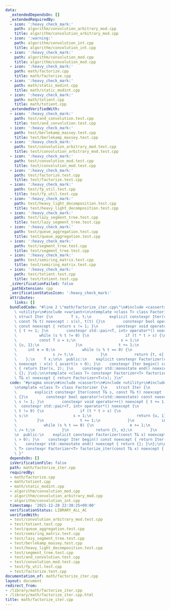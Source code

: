 ```yaml
---
data:
  _extendedDependsOn: []
  _extendedRequiredBy:
  - icon: ':heavy_check_mark:'
    path: algorithm/convolution_arbitrary_mod.cpp
    title: algorithm/convolution_arbitrary_mod.cpp
  - icon: ':warning:'
    path: algorithm/convolution_int.cpp
    title: algorithm/convolution_int.cpp
  - icon: ':heavy_check_mark:'
    path: algorithm/convolution_mod.cpp
    title: algorithm/convolution_mod.cpp
  - icon: ':heavy_check_mark:'
    path: math/factorize.cpp
    title: math/factorize.cpp
  - icon: ':heavy_check_mark:'
    path: math/static_modint.cpp
    title: math/static_modint.cpp
  - icon: ':heavy_check_mark:'
    path: math/totient.cpp
    title: math/totient.cpp
  _extendedVerifiedWith:
  - icon: ':heavy_check_mark:'
    path: test/and_convolution.test.cpp
    title: test/and_convolution.test.cpp
  - icon: ':heavy_check_mark:'
    path: test/berlekamp_massey.test.cpp
    title: test/berlekamp_massey.test.cpp
  - icon: ':heavy_check_mark:'
    path: test/convolution_arbitrary_mod.test.cpp
    title: test/convolution_arbitrary_mod.test.cpp
  - icon: ':heavy_check_mark:'
    path: test/convolution_mod.test.cpp
    title: test/convolution_mod.test.cpp
  - icon: ':heavy_check_mark:'
    path: test/factorize.test.cpp
    title: test/factorize.test.cpp
  - icon: ':heavy_check_mark:'
    path: test/fp_util.test.cpp
    title: test/fp_util.test.cpp
  - icon: ':heavy_check_mark:'
    path: test/heavy_light_decomposition.test.cpp
    title: test/heavy_light_decomposition.test.cpp
  - icon: ':heavy_check_mark:'
    path: test/lazy_segment_tree.test.cpp
    title: test/lazy_segment_tree.test.cpp
  - icon: ':heavy_check_mark:'
    path: test/queue_aggregation.test.cpp
    title: test/queue_aggregation.test.cpp
  - icon: ':heavy_check_mark:'
    path: test/segment_tree.test.cpp
    title: test/segment_tree.test.cpp
  - icon: ':heavy_check_mark:'
    path: test/semiring_matrix.test.cpp
    title: test/semiring_matrix.test.cpp
  - icon: ':heavy_check_mark:'
    path: test/totient.test.cpp
    title: test/totient.test.cpp
  _isVerificationFailed: false
  _pathExtension: cpp
  _verificationStatusIcon: ':heavy_check_mark:'
  attributes:
    links: []
  bundledCode: "#line 2 \"math/factorize_iter.cpp\"\n#include <cassert>\n#include\
    \ <utility>\n#include <variant>\n\ntemplate <class T> class Factorizer {\n   \
    \ struct Iter {\n        T s, t;\n        explicit constexpr Iter(const T& s,\
    \ const T& t) noexcept : s(s), t(t) {}\n        constexpr bool operator!=(std::monostate)\
    \ const noexcept { return s != 1; }\n        constexpr void operator++() noexcept\
    \ { t += 1; }\n        constexpr std::pair<T, int> operator*() noexcept {\n  \
    \          while (s % t != 0) {\n                if (t * t > s) {\n          \
    \          const T u = s;\n                    s = 1;\n                    return\
    \ {u, 1};\n                }\n                t += 1;\n            }\n       \
    \     int e = 0;\n            while (s % t == 0) {\n                e += 1;\n\
    \                s /= t;\n            }\n            return {t, e};\n        }\n\
    \    };\n    T x;\n\n  public:\n    explicit constexpr Factorizer(const T& x)\
    \ noexcept : x(x) { assert(x > 0); }\n    constexpr Iter begin() const noexcept\
    \ { return Iter(x, 2); }\n    constexpr std::monostate end() noexcept { return\
    \ {}; }\n};\n\ntemplate <class T> constexpr Factorizer<T> factorize_iter(const\
    \ T& x) noexcept { return Factorizer<T>(x); }\n"
  code: "#pragma once\n#include <cassert>\n#include <utility>\n#include <variant>\n\
    \ntemplate <class T> class Factorizer {\n    struct Iter {\n        T s, t;\n\
    \        explicit constexpr Iter(const T& s, const T& t) noexcept : s(s), t(t)\
    \ {}\n        constexpr bool operator!=(std::monostate) const noexcept { return\
    \ s != 1; }\n        constexpr void operator++() noexcept { t += 1; }\n      \
    \  constexpr std::pair<T, int> operator*() noexcept {\n            while (s %\
    \ t != 0) {\n                if (t * t > s) {\n                    const T u =\
    \ s;\n                    s = 1;\n                    return {u, 1};\n       \
    \         }\n                t += 1;\n            }\n            int e = 0;\n\
    \            while (s % t == 0) {\n                e += 1;\n                s\
    \ /= t;\n            }\n            return {t, e};\n        }\n    };\n    T x;\n\
    \n  public:\n    explicit constexpr Factorizer(const T& x) noexcept : x(x) { assert(x\
    \ > 0); }\n    constexpr Iter begin() const noexcept { return Iter(x, 2); }\n\
    \    constexpr std::monostate end() noexcept { return {}; }\n};\n\ntemplate <class\
    \ T> constexpr Factorizer<T> factorize_iter(const T& x) noexcept { return Factorizer<T>(x);\
    \ }"
  dependsOn: []
  isVerificationFile: false
  path: math/factorize_iter.cpp
  requiredBy:
  - math/factorize.cpp
  - math/totient.cpp
  - math/static_modint.cpp
  - algorithm/convolution_mod.cpp
  - algorithm/convolution_arbitrary_mod.cpp
  - algorithm/convolution_int.cpp
  timestamp: '2021-12-28 22:38:25+09:00'
  verificationStatus: LIBRARY_ALL_AC
  verifiedWith:
  - test/convolution_arbitrary_mod.test.cpp
  - test/totient.test.cpp
  - test/queue_aggregation.test.cpp
  - test/semiring_matrix.test.cpp
  - test/lazy_segment_tree.test.cpp
  - test/berlekamp_massey.test.cpp
  - test/heavy_light_decomposition.test.cpp
  - test/segment_tree.test.cpp
  - test/and_convolution.test.cpp
  - test/convolution_mod.test.cpp
  - test/fp_util.test.cpp
  - test/factorize.test.cpp
documentation_of: math/factorize_iter.cpp
layout: document
redirect_from:
- /library/math/factorize_iter.cpp
- /library/math/factorize_iter.cpp.html
title: math/factorize_iter.cpp
---
```

